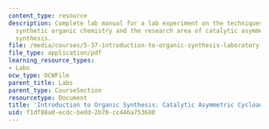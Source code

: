 ```yaml
---
content_type: resource
description: Complete lab manual for a lab experiment on the techniques employed in
  synthetic organic chemistry and the research area of catalytic asymmetric organic
  synthesis.
file: /media/courses/5-37-introduction-to-organic-synthesis-laboratory-spring-2009/f1df88a0ecdcbedd2b70cc446a753680_MIT5_37s09_lab01.pdf
file_type: application/pdf
learning_resource_types:
- Labs
ocw_type: OCWFile
parent_title: Labs
parent_type: CourseSection
resourcetype: Document
title: 'Introduction to Organic Synthesis: Catalytic Asymmetric Cycloadditions '
uid: f1df88a0-ecdc-bedd-2b70-cc446a753680
---
```

